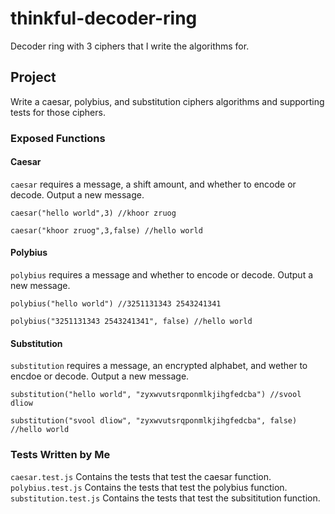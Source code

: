 # thinkful-decoder-ring
Decoder ring with 3 ciphers that I write the algorithms for.

## Project

Write a caesar, polybius, and substitution ciphers algorithms and supporting tests for those ciphers.

### Exposed Functions

#### Caesar
`caesar` requires a message, a shift amount, and whether to encode or decode. Output a new message.

```caesar("hello world",3) //khoor zruog```

```caesar("khoor zruog",3,false) //hello world```


#### Polybius
`polybius` requires a message and whether to encode or decode. Output a new message.

```polybius("hello world") //3251131343 2543241341```

```polybius("3251131343 2543241341", false) //hello world```


#### Substitution
`substitution` requires a message, an encrypted alphabet, and wether to encdoe or decode. Output a new message.

```substitution("hello world", "zyxwvutsrqponmlkjihgfedcba") //svool dliow```

```substitution("svool dliow", "zyxwvutsrqponmlkjihgfedcba", false) //hello world```


### Tests Written by Me

`caesar.test.js` Contains the tests that test the caesar function.
`polybius.test.js` Contains the tests that test the polybius function.
`substitution.test.js` Contains the tests that test the subsititution function.

